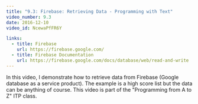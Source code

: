 ```yaml
---
title: "9.3: Firebase: Retrieving Data - Programming with Text"
video_number: 9.3
date: 2016-12-10
video_id: NcewaPfFR6Y

links:
  - title: Firebase
    url: https://firebase.google.com/
  - title: Firebase Documentation
    url: https://firebase.google.com/docs/database/web/read-and-write
---
```


In this video, I demonstrate how to retrieve data from Firebase (Google database as a service product).  The example is a high score list but the data can be anything of course. This video is part of the "Programming from A to Z" ITP class.
